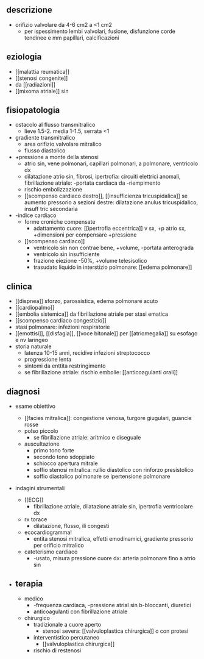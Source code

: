 ## descrizione
- orifizio valvolare da 4-6 cm2 a <1 cm2
	- per ispessimento lembi valvolari, fusione, disfunzione corde tendinee e mm papillari, calcificazioni

## eziologia
- [[malattia reumatica]]
- [[stenosi congenite]]
- da [[radiazioni]]
- [[mixoma atriale]] sin

## fisiopatologia
- ostacolo al flusso transmitralico
	-  lieve 1.5-2. media 1-1.5, serrata <1
- gradiente transmitralico
	- area orifizio valvolare mitralico
	- flusso diastolico
- +pressione a monte della stenosi
	- atrio sin, vene polmonari, capillari polmonari, a polmonare, ventricolo dx
	- dilatazione atrio sin, fibrosi, ipertrofia: circuiti elettrici anomali, fibrillazione atriale: -portata cardiaca da -riempimento
	- rischio embolizzazione
	- [[scompenso cardiaco destro]], [[insufficienza tricuspidalica]] se aumento pressorio a sezioni destre: dilatazione anulus tricuspidalico, insuff tric secondaria
- -indice cardiaco
	- forme croniche compensate
		- adattamento cuore: [[ipertrofia eccentrica]] v sx, +p atrio sx, +dimensioni per compensare +pressione
	- [[scompenso cardiaco]]
		- ventricolo sin non contrae bene, +volume, -portata anterograda
		- ventricolo sin insufficiente
		- frazione eiezione -50%, +volume telesisolico
		- trasudato liquido in interstizio polmonare: [[edema polmonare]]

## clinica
- [[dispnea]] sforzo, parossistica, edema polmonare acuto
- [[cardiopalmo]]
- [[embolia sistemica]] da fibrillazione atriale per stasi ematica
- [[scompenso cardiaco congestizio]]
- stasi polmonare: infezioni respiratorie
- [[emottisi]], [[disfagia]], [[voce bitonale]] per [[atriomegalia]] su esofago e nv laringeo
- storia naturale
	- latenza 10-15 anni, recidive infezioni streptococco
	- progressione lenta
	- sintomi da enttita restringimento
	- se fibrillazione atriale: rischio embolie: [[anticoagulanti orali]]

## diagnosi
- esame obiettivo
	- [[facies mitralica]]: congestione venosa, turgore giugulari, guancie rosse
	- polso piccolo
		- se fibrillazione atriale: aritmico e diseguale
	- auscultazione
		- primo tono forte
		- secondo tono sdoppiato
		- schiocco apertura mitrale
		- soffio stenosi mitralica: rullio diastolico con rinforzo presistolico
		- soffio diastolico polmonare se ipertensione polmonare
- indagini strumentali
	- [[ECG]]
		- fibrillazione atriale, dilatazione atriale sin, ipertrofia ventricolare dx
	- rx torace
		- dilatazione, flusso, ili congesti
	- ecocardiogramma!
		- entita stenosi mitralica, effetti emodinamici, gradiente pressorio per orificio mitralico
	- cateterismo cardiaco
		- -usato, misura pressione cuore dx: arteria polmonare fino a atrio sin

- ## terapia
	- medico
		- -frequenza cardiaca, -pressione atrial sin b-bloccanti, diuretici
		- anticoagulanti con fibrillazione atriale
	- chirurgico
		- tradizionale a cuore aperto
			- stenosi severa: [[valvuloplastica chirurgica]] o con protesi
		- interventistico percutaneo
			- [[valvuloplastica chirurgica]]
		- rischio di restenosi